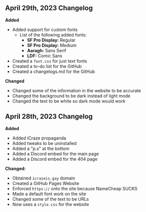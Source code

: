 ## April 29th, 2023 Changelog
**Added**
- Added support for custom fonts
  - List of the following added fonts:
    - **SF Pro Display:** Regular
    - **SF Pro Display:** Medium
    - **Aaragh:** Sans Serif
    - **LDF:** Comic Sans
- Created a `font.css` for just text fonts
- Created a to-do list for the GitHub
- Created a changelogs.md for the GitHub

**Changed**
- Changed some of the information in the website to be accurate
- Changed the background to be dark instead of light mode
- Changed the text to be white so dark mode would work

## April 28th, 2023 Changelog
**Added**
- Added iCraze propaganda
- Added tweaks to be uninstalled
- Added a "p.s" at the bottom
- Added a Discord embed for the main page
- Added a Discord embed for the 404 page

**Changed:**
- Obtained `icrazeis.gay` domain
- Created a GitHub Pages Website
- Enforced `https://` onto the site because NameCheap SUCKS
- Made a default font work on the site
- Changed some of the text to be URLs
- Now uses a `style.css` for the website
